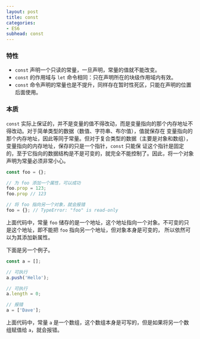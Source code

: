```yaml
---
layout: post
title: const
categories:
- ES6
subhead: const
---
```


### 特性
* `const` 声明一个只读的常量，一旦声明，常量的值就不能改变。
* `const` 的作用域与 `let` 命令相同：只在声明所在的块级作用域内有效。
* `const` 命令声明的常量也是不提升，同样存在暂时性死区，只能在声明的位置后面使用。
<!--break-->
### 本质

`const` 实际上保证的，并不是变量的值不得改动，而是变量指向的那个内存地址不得改动。对于简单类型的数据（数值、字符串、布尔值），值就保存在
变量指向的那个内存地址，因此等同于常量。但对于复合类型的数据（主要是对象和数组），变量指向的内存地址，保存的只是一个指针，`const` 只能保
证这个指针是固定的，至于它指向的数据结构是不是可变的，就完全不能控制了。因此，将一个对象声明为常量必须非常小心。
```js
const foo = {};

// 为 foo 添加一个属性，可以成功
foo.prop = 123;
foo.prop // 123

// 将 foo 指向另一个对象，就会报错
foo = {}; // TypeError: "foo" is read-only
```

上面代码中，常量 `foo` 储存的是一个地址，这个地址指向一个对象。不可变的只是这个地址，即不能把 `foo` 指向另一个地址，但对象本身是可变的，
所以依然可以为其添加新属性。

下面是另一个例子。

```js
const a = [];

// 可执行
a.push('Hello');

// 可执行
a.length = 0;

// 报错
a = ['Dave'];
```

上面代码中，常量 `a` 是一个数组，这个数组本身是可写的，但是如果将另一个数组赋值给 `a`，就会报错。